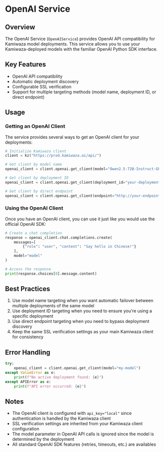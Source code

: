  # OpenAI Service

## Overview
The OpenAI Service (`OpenAIService`) provides OpenAI API compatibility for Kamiwaza model deployments. This service allows you to use your Kamiwaza-deployed models with the familiar OpenAI Python SDK interface.

## Key Features
- OpenAI API compatibility
- Automatic deployment discovery
- Configurable SSL verification
- Support for multiple targeting methods (model name, deployment ID, or direct endpoint)

## Usage

### Getting an OpenAI Client

The service provides several ways to get an OpenAI client for your deployments:

```python
# Initialize Kamiwaza client
client = kz("https://prod.kamiwaza.ai/api/")

# Get client by model name
openai_client = client.openai.get_client(model="Owen2.5-72B-Instruct-GPTQ-Int4")

# Get client by deployment ID
openai_client = client.openai.get_client(deployment_id="your-deployment-uuid")

# Get client by direct endpoint
openai_client = client.openai.get_client(endpoint="http://your-endpoint:port/v1")
```

### Using the OpenAI Client

Once you have an OpenAI client, you can use it just like you would use the official OpenAI SDK:

```python
# Create a chat completion
response = openai_client.chat.completions.create(
    messages=[
        {"role": "user", "content": "Say hello in Chinese!"}
    ],
    model="model"   
)

# Access the response
print(response.choices[0].message.content)
```

## Best Practices
1. Use model name targeting when you want automatic failover between multiple deployments of the same model
2. Use deployment ID targeting when you need to ensure you're using a specific deployment
3. Use direct endpoint targeting when you need to bypass deployment discovery
4. Keep the same SSL verification settings as your main Kamiwaza client for consistency

## Error Handling

```python
try:
    openai_client = client.openai.get_client(model="my-model")
except ValueError as e:
    print(f"No active deployment found: {e}")
except APIError as e:
    print(f"API error occurred: {e}")
```

## Notes
- The OpenAI client is configured with `api_key="local"` since authentication is handled by the Kamiwaza client
- SSL verification settings are inherited from your Kamiwaza client configuration
- The model parameter in OpenAI API calls is ignored since the model is determined by the deployment
- All standard OpenAI SDK features (retries, timeouts, etc.) are availables